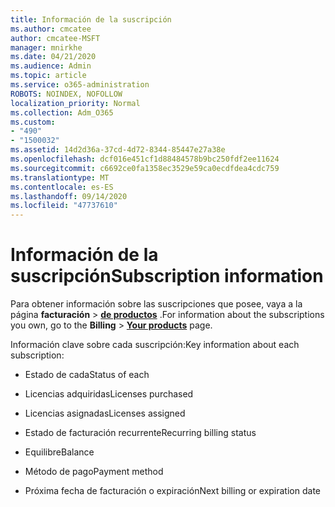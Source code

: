 ```yaml
---
title: Información de la suscripción
ms.author: cmcatee
author: cmcatee-MSFT
manager: mnirkhe
ms.date: 04/21/2020
ms.audience: Admin
ms.topic: article
ms.service: o365-administration
ROBOTS: NOINDEX, NOFOLLOW
localization_priority: Normal
ms.collection: Adm_O365
ms.custom:
- "490"
- "1500032"
ms.assetid: 14d2d36a-37cd-4d72-8344-85447e27a38e
ms.openlocfilehash: dcf016e451cf1d88484578b9bc250fdf2ee11624
ms.sourcegitcommit: c6692ce0fa1358ec3529e59ca0ecdfdea4cdc759
ms.translationtype: MT
ms.contentlocale: es-ES
ms.lasthandoff: 09/14/2020
ms.locfileid: "47737610"
---
```

# <a name="subscription-information"></a><span data-ttu-id="bf572-102">Información de la suscripción</span><span class="sxs-lookup"><span data-stu-id="bf572-102">Subscription information</span></span>

<span data-ttu-id="bf572-103">Para obtener información sobre las suscripciones que posee, vaya a la página **facturación** \> **[de productos](https://go.microsoft.com/fwlink/p/?linkid=842054)** .</span><span class="sxs-lookup"><span data-stu-id="bf572-103">For information about the subscriptions you own, go to the **Billing** \> **[Your products](https://go.microsoft.com/fwlink/p/?linkid=842054)** page.</span></span>
  
<span data-ttu-id="bf572-104">Información clave sobre cada suscripción:</span><span class="sxs-lookup"><span data-stu-id="bf572-104">Key information about each subscription:</span></span>
  
- <span data-ttu-id="bf572-105">Estado de cada</span><span class="sxs-lookup"><span data-stu-id="bf572-105">Status of each</span></span>

- <span data-ttu-id="bf572-106">Licencias adquiridas</span><span class="sxs-lookup"><span data-stu-id="bf572-106">Licenses purchased</span></span>

- <span data-ttu-id="bf572-107">Licencias asignadas</span><span class="sxs-lookup"><span data-stu-id="bf572-107">Licenses assigned</span></span>

- <span data-ttu-id="bf572-108">Estado de facturación recurrente</span><span class="sxs-lookup"><span data-stu-id="bf572-108">Recurring billing status</span></span>

- <span data-ttu-id="bf572-109">Equilibre</span><span class="sxs-lookup"><span data-stu-id="bf572-109">Balance</span></span>

- <span data-ttu-id="bf572-110">Método de pago</span><span class="sxs-lookup"><span data-stu-id="bf572-110">Payment method</span></span>

- <span data-ttu-id="bf572-111">Próxima fecha de facturación o expiración</span><span class="sxs-lookup"><span data-stu-id="bf572-111">Next billing or expiration date</span></span>